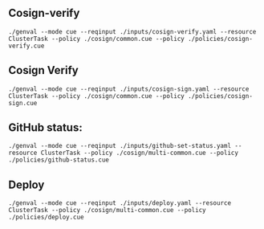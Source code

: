 ## Cosign-verify 
`./genval --mode cue --reqinput ./inputs/cosign-verify.yaml --resource ClusterTask --policy ./cosign/common.cue --policy ./policies/cosign-verify.cue`


## Cosign Verify
`./genval --mode cue --reqinput ./inputs/cosign-sign.yaml --resource ClusterTask --policy ./cosign/common.cue --policy ./policies/cosign-sign.cue`

## GitHub status:
`./genval --mode cue --reqinput ./inputs/github-set-status.yaml --resource ClusterTask --policy ./cosign/multi-common.cue --policy ./policies/github-status.cue`

## Deploy
`./genval --mode cue --reqinput ./inputs/deploy.yaml --resource ClusterTask --policy ./cosign/multi-common.cue --policy ./policies/deploy.cue`

